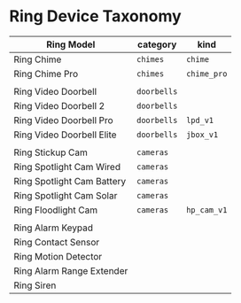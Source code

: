 # Ring Device Taxonomy

| Ring Model                 | category    | kind         |
| -------------------------- | ----------- | ------------ |
| Ring Chime                 | `chimes`    | `chime`      |
| Ring Chime Pro             | `chimes`    | `chime_pro`  |
| |
| Ring Video Doorbell        | `doorbells` |
| Ring Video Doorbell 2      | `doorbells` |
| Ring Video Doorbell Pro    | `doorbells` | `lpd_v1`     |
| Ring Video Doorbell Elite  | `doorbells` | `jbox_v1`    |
| |
| Ring Stickup Cam           | `cameras`   |
| Ring Spotlight Cam Wired   | `cameras`   |
| Ring Spotlight Cam Battery | `cameras`   |
| Ring Spotlight Cam Solar   | `cameras`   |
| Ring Floodlight Cam        | `cameras`   | `hp_cam_v1`  |
| |
| Ring Alarm Keypad          |             |              |
| Ring Contact Sensor        |             |              |
| Ring Motion Detector       |             |              |
| Ring Alarm Range Extender  |             |              |
| Ring Siren                 |             |              |
